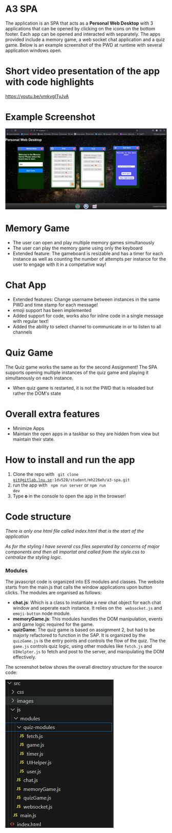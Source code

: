 # A3 SPA

The application is an SPA that acts as a **Personal Web Desktop** with 3 applications that can be opened by clicking on the icons on the bottom footer. Each app can be opened and interacted with separately. The apps provided include a memory game, a web socket chat application and a quiz game. Below is an example screenshot of the PWD at runtime with several application windows open.

# Short video presentation of the app with code highlights
<a>https://youtu.be/vmkvgITyJvA</a>

# Example Screenshot
![alt text](image.png)

# Memory Game
- The user can open and play multiple memory games simultanously
- The user can play the memory game using only the keyboard
- Extended feature: The gameboard is resizable and has a timer for each instance as well as counting the number of attempts per instance for the user to engage with it in a competative way!

# Chat App
- Extended features: Change username between instances in the same PWD and time stamp for each message!
- emoji support has been implemented
- Added support for code, works also for inline code in a single message with regular text!
- Added the ability to select channel to communicate in or to listen to all channels

# Quiz Game
<p> The Quiz game works the same as for the second Assignment! The SPA supports opening multiple instances of the quiz game and playing it simultanously on each instance. </p>

- When quiz game is restarted, it is not the PWD that is reloaded but rather the DOM's state

# Overall extra features
- Minimize Apps
- Maintain the open apps in a taskbar so they are hidden from view but maintain their state.

# How to install and run the app
1. Clone the repo with <code> git clone git@gitlab.lnu.se:1dv528/student/mh226eh/a3-spa.git </code>
2. run the app with <code> npm run server</code> or <code>npm run dev</code>
3. Type **o** in the console to open the app in the browser!

# Code structure
*There is only one html file called index.html that is the start of the application*

*As for the styling I have several css files seperated by concerns of major components and then all importat and called from the style.css to centralize the styling logic.*

<h3> Modules </h3>
The javascript code is organized into ES modules and classes. The website starts from the main.js that calls the window applications upon button clicks. The modules are organised as follows:

- **chat.js**: Which is a class to instantiate a new chat object for each chat window and seperate each instance. It relies on the <code> websocket.js</code> and <code> emoji-button</code> node module.
- **memoryGame.js**: This modules handles the DOM manipulation, events and game logic required for the game.
- **quizGame**: The quiz game is based on assignment 2, but had to be majorly refactored to function in the SAP. It is organized by the <code>quizGame.js</code> is the entry points and controls the flow of the quiz. The the <code>game.js</code> controls quiz logic, using other modules like <code>fetch.js</code> and <code>UIHelpter.js</code> to fetch and post to the server, and manipulating the DOM effectively.

The screenshot below shows the overall directory structure for the source code:

![alt text](image-1.png)
